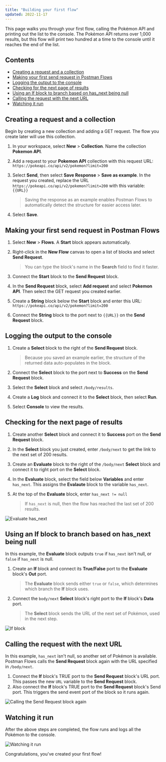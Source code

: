 ```yaml
---
title: "Building your first flow"
updated: 2022-11-17
---
```


This page walks you through your first flow, calling the Pokémon API and printing out the list to the console. The Pokémon API returns over 1,000 results, but this flow will print two hundred at a time to the console until it reaches the end of the list.

## Contents

<!-- vale Postman.Spelling = NO -->

* [Creating a request and a collection](#creating-a-request-and-a-collection)
* [Making your first send request in Postman Flows](#making-your-first-send-request-in-postman-flows)
* [Logging the output to the console](#logging-the-output-to-the-console)
* [Checking for the next page of results](#checking-for-the-next-page-of-results)
* [Using an If block to branch based on has_next being null](#using-an-if-block-to-branch-based-on-has_next-being-null)
* [Calling the request with the next URL](#calling-the-request-with-the-next-url)
* [Watching it run](#watching-it-run)

<!-- vale Postman.Spelling = YES -->

## Creating a request and a collection

Begin by creating a new collection and adding a GET request. The flow you create later will use this collection.

1. In your workspace, select **New** &gt; **Collection**. Name the collection **Pokemon API**.
1. Add a request to your **Pokemon API** collection with this request URL: `https://pokeapi.co/api/v2/pokemon?limit=200`
1. Select **Send**, then select **Save Response** &gt; **Save as example**. In the request you created, replace the URL `https://pokeapi.co/api/v2/pokemon?limit=200` with this variable: `{{URL}}`

    > Saving the response as an example enables Postman Flows to automatically detect the structure for easier access later.

1. Select **Save**.

## Making your first send request in Postman Flows

1. Select **New** &gt; **Flows**. A **Start** block appears automatically.
1. Right-click in the **New Flow** canvas to open a list of blocks and select **Send Request**.

    > You can type the block's name in the **Search** field to find it faster.

1. Connect the **Start** block to the **Send Request** block.<!-- TODO: add graphic -->
1. In the **Send Request** block, select **Add request** and select **Pokemon API**. Then select the GET request you created earlier.
1. Create a **String** block below the **Start** block and enter this URL: `https://pokeapi.co/api/v2/pokemon?limit=200`
1. Connect the **String** block to the port next to `{{URL}}` on the **Send Request** block.

## Logging the output to the console

1. Create a **Select** block to the right of the **Send Request** block.

    > Because you saved an example earlier, the structure of the returned data auto-populates in the block.

1. Connect the **Select** block to the port next to **Success** on the **Send Request** block.
1. Select the **Select** block and select `/body/results`.
1. Create a **Log** block and connect it to the **Select** block, then select **Run**.
1. Select **Console** to view the results.

## Checking for the next page of results

1. Create another **Select** block and connect it to **Success** port on the **Send Request** block.<!-- TODO: add graphic -->
1. In the **Select** block you just created, enter `/body/next` to get the link to the next set of 200 results.
1. Create an **Evaluate** block to the right of the `/body/next` **Select** block and connect it to right port on the **Select** block.<!-- TODO: add graphic -->
1. In the **Evaluate** block, select the field below **Variables** and enter `has_next`. This assigns the **Evalaute** block to the variable `has_next`.<!-- TODO: add graphic -->
1. At the top of the **Evaluate** block, enter `has_next != null`

    > If `has_next` is null, then the flow has reached the last set of 200 results.

<!-- vale Postman.Spelling = NO -->

![Evaluate has_next](https://assets.postman.com/postman-labs-docs/building-your-first-flow/first-check-for-next-result.gif)

## Using an If block to branch based on has_next being null

In this example, the **Evaluate** block outputs `true` if `has_next` isn't null, or `false` if `has_next` is null.

1. Create an **If** block and connect its **True/False** port to the **Evaluate** block's **Out** port.<!-- TODO: add graphic -->

    > The **Evaluate** block sends either `true` or `false`, which determines which branch the **If** block uses.

1. Connect the `body/next` **Select** block's right port to the  **If** block's **Data** port.<!-- TODO: add graphic -->

    > The **Select** block sends the URL of the next set of Pokémon, used in the next step.

![**If** block](https://assets.postman.com/postman-labs-docs/building-your-first-flow/first-if-block.gif)

## Calling the request with the next URL

In this example, `has_next` isn't null, so another set of Pokémon is available. Postman Flows calls the **Send Request** block again with the URL specified in `/body/next`.

<!-- vale Postman.Spelling = YES -->

1. Connect the **If** block's TRUE port to the **Send Request** block's URL port. This passes the new `URL` variable to the **Send Request** block.
1. Also connect the **If** block's TRUE port to the **Send Request** block's Send port. This triggers the send event port of the block so it runs again.

![Calling the **Send Request** block again](https://assets.postman.com/postman-labs-docs/building-your-first-flow/first-next-url.gif)

## Watching it run

<!-- vale Postman.Vocab = NO -->

After the above steps are completed, the flow runs and logs all the Pokémon to the console.

<!-- vale Postman.Vocab = YES -->

![Watching it run](https://assets.postman.com/postman-labs-docs/building-your-first-flow/watching-flow-run.gif)

Congratulations, you've created your first flow!
